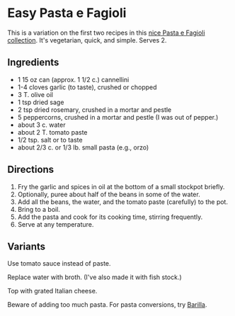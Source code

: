# Easy Pasta e Fagioli

This is a variation on the first two recipes in this [nice Pasta e Fagioli collection](http://theheritagecook.com/pasta-e-fagioli-tuscan-bean-soup-4-versions/).  It's vegetarian, quick, and simple.  Serves 2.

## Ingredients

* 1 15 oz can (approx. 1 1/2 c.) cannellini
* 1-4 cloves garlic (to taste), crushed or chopped
* 3 T. olive oil
* 1 tsp dried sage
* 2 tsp dried rosemary, crushed in a mortar and pestle
* 5 peppercorns, crushed in a mortar and pestle (I was out of pepper.)
* about 3 c. water
* about 2 T. tomato paste
* 1/2 tsp. salt or to taste
* about 2/3 c. or 1/3 lb. small pasta (e.g., orzo)

## Directions

1. Fry the garlic and spices in oil at the bottom of a small stockpot briefly.
2. Optionally, puree about half of the beans in some of the water.
3. Add all the beans, the water, and the tomato paste (carefully) to the pot.
4. Bring to a boil.
5. Add the pasta and cook for its cooking time, stirring frequently.
6. Serve at any temperature.

## Variants

Use tomato sauce instead of paste.

Replace water with broth.  (I've also made it with fish stock.)

Top with grated Italian cheese.

Beware of adding too much pasta.  For pasta conversions, try [Barilla](https://www.barilla.com/en-us/help/measuring-pasta).
